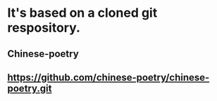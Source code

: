 # It's based on a cloned git respository.
## Chinese-poetry
## https://github.com/chinese-poetry/chinese-poetry.git

